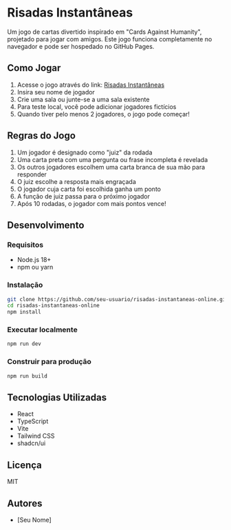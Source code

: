 # Risadas Instantâneas

Um jogo de cartas divertido inspirado em "Cards Against Humanity", projetado para jogar com amigos. Este jogo funciona completamente no navegador e pode ser hospedado no GitHub Pages.

## Como Jogar

1. Acesse o jogo através do link: [Risadas Instantâneas](https://seu-usuario.github.io/risadas-instantaneas-online/)
2. Insira seu nome de jogador
3. Crie uma sala ou junte-se a uma sala existente
4. Para teste local, você pode adicionar jogadores fictícios
5. Quando tiver pelo menos 2 jogadores, o jogo pode começar!

## Regras do Jogo

1. Um jogador é designado como "juiz" da rodada
2. Uma carta preta com uma pergunta ou frase incompleta é revelada
3. Os outros jogadores escolhem uma carta branca de sua mão para responder
4. O juiz escolhe a resposta mais engraçada
5. O jogador cuja carta foi escolhida ganha um ponto
6. A função de juiz passa para o próximo jogador
7. Após 10 rodadas, o jogador com mais pontos vence!

## Desenvolvimento

### Requisitos

- Node.js 18+
- npm ou yarn

### Instalação

```bash
git clone https://github.com/seu-usuario/risadas-instantaneas-online.git
cd risadas-instantaneas-online
npm install
```

### Executar localmente

```bash
npm run dev
```

### Construir para produção

```bash
npm run build
```

## Tecnologias Utilizadas

- React
- TypeScript
- Vite
- Tailwind CSS
- shadcn/ui

## Licença

MIT

## Autores

- [Seu Nome]
